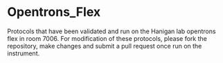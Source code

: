 # Opentrons_Flex
Protocols that have been validated and run on the Hanigan lab opentrons flex in room 7006. For modification of these protocols, please fork the repository, make changes and submit a pull request once run on the instrument.

